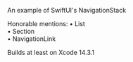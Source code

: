 An example of SwiftUI's NavigationStack

Honorable mentions:
• List  
• Section  
• NavigationLink  

Builds at least on Xcode 14.3.1

